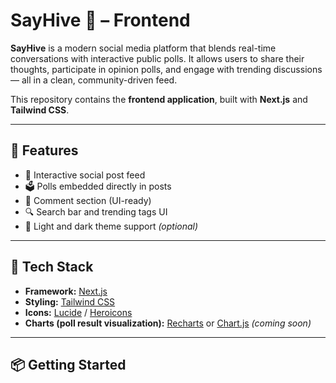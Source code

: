 # SayHive 🐝 – Frontend

**SayHive** is a modern social media platform that blends real-time conversations with interactive public polls. It allows users to share their thoughts, participate in opinion polls, and engage with trending discussions — all in a clean, community-driven feed.

This repository contains the **frontend application**, built with **Next.js** and **Tailwind CSS**.

---

## 🚀 Features

- 📰 Interactive social post feed  
- 🗳️ Polls embedded directly in posts  
- 💬 Comment section (UI-ready)  
- 🔍 Search bar and trending tags UI  
- 🌙 Light and dark theme support *(optional)*

---

## 🧰 Tech Stack

- **Framework:** [Next.js](https://nextjs.org/)  
- **Styling:** [Tailwind CSS](https://tailwindcss.com/)  
- **Icons:** [Lucide](https://lucide.dev/) / [Heroicons](https://heroicons.com/)  
- **Charts (poll result visualization):** [Recharts](https://recharts.org/) or [Chart.js](https://www.chartjs.org/) *(coming soon)*

---

## 📦 Getting Started


